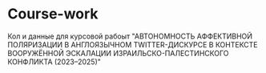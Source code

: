 # Course-work
Кол и данные для курсовой рабоыт "АВТОНОМНОСТЬ АФФЕКТИВНОЙ ПОЛЯРИЗАЦИИ В АНГЛОЯЗЫЧНОМ TWITTER-ДИСКУРСЕ В КОНТЕКСТЕ ВООРУЖЁННОЙ ЭСКАЛАЦИИ ИЗРАИЛЬСКО-ПАЛЕСТИНСКОГО КОНФЛИКТА (2023–2025)"
